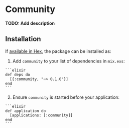 # Community

**TODO: Add description**

## Installation

If [available in Hex](https://hex.pm/docs/publish), the package can be installed as:

  1. Add `community` to your list of dependencies in `mix.exs`:

    ```elixir
    def deps do
      [{:community, "~> 0.1.0"}]
    end
    ```

  2. Ensure `community` is started before your application:

    ```elixir
    def application do
      [applications: [:community]]
    end
    ```

